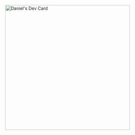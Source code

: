 <a href="https://app.daily.dev/Tucho"><img src="https://api.daily.dev/devcards/ae065503ccbe4543963fc8d5b0d3fee8.png?r=2gj" width="400" alt="Daniel's Dev Card"/></a>